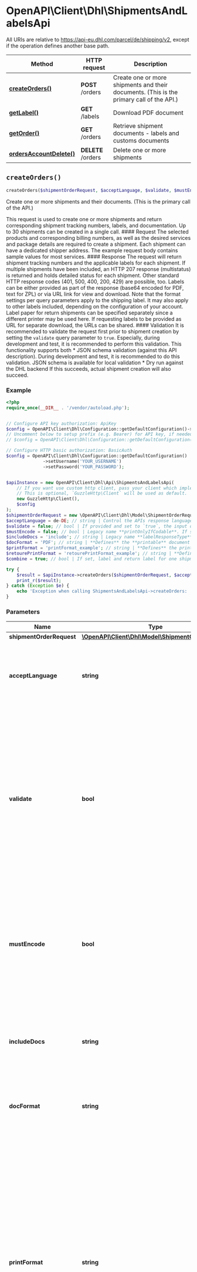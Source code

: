 # OpenAPI\Client\Dhl\ShipmentsAndLabelsApi

All URIs are relative to https://api-eu.dhl.com/parcel/de/shipping/v2, except if the operation defines another base path.

| Method | HTTP request | Description |
| ------------- | ------------- | ------------- |
| [**createOrders()**](ShipmentsAndLabelsApi.md#createOrders) | **POST** /orders | Create one or more shipments and their documents. (This is the primary call of the API.) |
| [**getLabel()**](ShipmentsAndLabelsApi.md#getLabel) | **GET** /labels | Download PDF document |
| [**getOrder()**](ShipmentsAndLabelsApi.md#getOrder) | **GET** /orders | Retrieve shipment documents - labels and customs documents |
| [**ordersAccountDelete()**](ShipmentsAndLabelsApi.md#ordersAccountDelete) | **DELETE** /orders | Delete one or more shipments |


## `createOrders()`

```php
createOrders($shipmentOrderRequest, $acceptLanguage, $validate, $mustEncode, $includeDocs, $docFormat, $printFormat, $retourePrintFormat, $combine): \OpenAPI\Client\Dhl\Model\LabelDataResponse
```

Create one or more shipments and their documents. (This is the primary call of the API.)

This request is used to create one or more shipments and return corresponding shipment tracking numbers, labels, and documentation. Up to 30 shipments can be created in a single call.  #### Request  The selected products and corresponding billing numbers, as well as the desired services and package details are required to create a shipment. Each shipment can have a dedicated shipper address. The example request body contains sample values for most services.  #### Response  The request will return shipment tracking numbers and the applicable labels for each shipment. If multiple shipments have been included, an HTTP 207 response (multistatus) is returned and holds detailed status for each shipment. Other standard HTTP response codes (401, 500, 400, 200, 429) are possible, too. Labels can be either provided as part of the response (base64 encoded for PDF, text for ZPL) or via URL link for view and download. Note that the format settings per query parameters apply to the shipping label. It may also apply to other labels included, depending on the configuration of your account. Label paper for return shipments can be specified separately since a different printer may be used here. If requesting labels to be provided as URL for separate download, the URLs can be shared. #### Validation   It is recommended to validate the request first prior to shipment creation by setting the `validate` query parameter to `true`. Especially, during development and test, it is recommended to perform this validation. This functionality supports both  * JSON schema validation (against this API description). During development and test, it is recommended to do this validation. JSON schema is available for local validation  * Dry run against the DHL backend  If this succeeds, actual shipment creation will also succeed.

### Example

```php
<?php
require_once(__DIR__ . '/vendor/autoload.php');


// Configure API key authorization: ApiKey
$config = OpenAPI\Client\Dhl\Configuration::getDefaultConfiguration()->setApiKey('dhl-api-key', 'YOUR_API_KEY');
// Uncomment below to setup prefix (e.g. Bearer) for API key, if needed
// $config = OpenAPI\Client\Dhl\Configuration::getDefaultConfiguration()->setApiKeyPrefix('dhl-api-key', 'Bearer');

// Configure HTTP basic authorization: BasicAuth
$config = OpenAPI\Client\Dhl\Configuration::getDefaultConfiguration()
              ->setUsername('YOUR_USERNAME')
              ->setPassword('YOUR_PASSWORD');


$apiInstance = new OpenAPI\Client\Dhl\Api\ShipmentsAndLabelsApi(
    // If you want use custom http client, pass your client which implements `GuzzleHttp\ClientInterface`.
    // This is optional, `GuzzleHttp\Client` will be used as default.
    new GuzzleHttp\Client(),
    $config
);
$shipmentOrderRequest = new \OpenAPI\Client\Dhl\Model\ShipmentOrderRequest(); // \OpenAPI\Client\Dhl\Model\ShipmentOrderRequest
$acceptLanguage = de-DE; // string | Control the APIs response language via locale abbreviation. English (en-US) and german (de-DE) are supported. If not specified, the default is english.
$validate = false; // bool | If provided and set to `true`, the input document will be:   * validated against JSON schema (/orders/ endpoint) at the API layer. In case of errors, HTTP 400 and details will be returned.   * validated against the DHL backend.   In that case, no state changes are happening, no data is stored, shipments neither deleted nor created, no labels being returned. The call will return a status (200, 400) for each shipment element.
$mustEncode = false; // bool | Legacy name **printOnlyIfCodable**. If set to *true*, labels will only be created if an address is encodable. This is only relevant for German consignee addresses. If set to false or left out, addresses, that are not encodable will be printed even though you receive a warning.
$includeDocs = 'include'; // string | Legacy name **labelResponseType**. Shipping labels and further shipment documents can be:  * __include__: included as base64 encoded data in the response (default)  * __URL__: provided as URL reference.
$docFormat = 'PDF'; // string | **Defines** the **printable** document format to be used for label and manifest documents.
$printFormat = 'printFormat_example'; // string | **Defines** the print medium for the shipping label. The different option vary from standard paper sizes DIN A4 and DIN A5 to specific label print formats.  Specific laser print formats using DIN A5 blanks are: * 910-300-600(-oz) (105 x 205mm) * 910-300-300(-oz) (105 x 148mm)  Specific laser print formats **not** using a DIN A5 blank: * 910-300-610 (105 x 208mm) * 100x70mm  Specific thermal print formats: * 910-300-600 (103 x 199mm) * 910-300-400 (103 x 150mm) * 100x70mm  Please use the different formats as follows. If you do not set the parameter the settings of DHL costumer portal account will be used as default.
$retourePrintFormat = 'retourePrintFormat_example'; // string | **Defines** the print medium for the return shipping label. This parameter is only usable, if you do not use **combined printing**. The different option vary from standard paper sizes DIN A4 and DIN A5 to specific label print formats.   Specific laser print formats using DIN A5 blanks are: * 910-300-600(-oz) (105 x 205mm) * 910-300-300(-oz) (105 x 148mm)  Specific laser print formats **not** using a DIN A5 blank: * 910-300-610 (105 x 208mm) * 100x70mm  Specific thermal print formats: * 910-300-600 (103 x 199mm) * 910-300-400 (103 x 150mm) * 100x70mm  Please use the different formats as follows. If you do not set the parameter the settings of DHL costumer portal account will be used as default.
$combine = true; // bool | If set, label and return label for one shipment will be printed as single PDF document with possibly multiple pages. Else, those two labels come as separate documents. The option does not affect customs documents and COD labels.

try {
    $result = $apiInstance->createOrders($shipmentOrderRequest, $acceptLanguage, $validate, $mustEncode, $includeDocs, $docFormat, $printFormat, $retourePrintFormat, $combine);
    print_r($result);
} catch (Exception $e) {
    echo 'Exception when calling ShipmentsAndLabelsApi->createOrders: ', $e->getMessage(), PHP_EOL;
}
```

### Parameters

| Name | Type | Description  | Notes |
| ------------- | ------------- | ------------- | ------------- |
| **shipmentOrderRequest** | [**\OpenAPI\Client\Dhl\Model\ShipmentOrderRequest**](../Model/ShipmentOrderRequest.md)|  | |
| **acceptLanguage** | **string**| Control the APIs response language via locale abbreviation. English (en-US) and german (de-DE) are supported. If not specified, the default is english. | [optional] |
| **validate** | **bool**| If provided and set to &#x60;true&#x60;, the input document will be:   * validated against JSON schema (/orders/ endpoint) at the API layer. In case of errors, HTTP 400 and details will be returned.   * validated against the DHL backend.   In that case, no state changes are happening, no data is stored, shipments neither deleted nor created, no labels being returned. The call will return a status (200, 400) for each shipment element. | [optional] [default to false] |
| **mustEncode** | **bool**| Legacy name **printOnlyIfCodable**. If set to *true*, labels will only be created if an address is encodable. This is only relevant for German consignee addresses. If set to false or left out, addresses, that are not encodable will be printed even though you receive a warning. | [optional] [default to false] |
| **includeDocs** | **string**| Legacy name **labelResponseType**. Shipping labels and further shipment documents can be:  * __include__: included as base64 encoded data in the response (default)  * __URL__: provided as URL reference. | [optional] [default to &#39;include&#39;] |
| **docFormat** | **string**| **Defines** the **printable** document format to be used for label and manifest documents. | [optional] [default to &#39;PDF&#39;] |
| **printFormat** | **string**| **Defines** the print medium for the shipping label. The different option vary from standard paper sizes DIN A4 and DIN A5 to specific label print formats.  Specific laser print formats using DIN A5 blanks are: * 910-300-600(-oz) (105 x 205mm) * 910-300-300(-oz) (105 x 148mm)  Specific laser print formats **not** using a DIN A5 blank: * 910-300-610 (105 x 208mm) * 100x70mm  Specific thermal print formats: * 910-300-600 (103 x 199mm) * 910-300-400 (103 x 150mm) * 100x70mm  Please use the different formats as follows. If you do not set the parameter the settings of DHL costumer portal account will be used as default. | [optional] |
| **retourePrintFormat** | **string**| **Defines** the print medium for the return shipping label. This parameter is only usable, if you do not use **combined printing**. The different option vary from standard paper sizes DIN A4 and DIN A5 to specific label print formats.   Specific laser print formats using DIN A5 blanks are: * 910-300-600(-oz) (105 x 205mm) * 910-300-300(-oz) (105 x 148mm)  Specific laser print formats **not** using a DIN A5 blank: * 910-300-610 (105 x 208mm) * 100x70mm  Specific thermal print formats: * 910-300-600 (103 x 199mm) * 910-300-400 (103 x 150mm) * 100x70mm  Please use the different formats as follows. If you do not set the parameter the settings of DHL costumer portal account will be used as default. | [optional] |
| **combine** | **bool**| If set, label and return label for one shipment will be printed as single PDF document with possibly multiple pages. Else, those two labels come as separate documents. The option does not affect customs documents and COD labels. | [optional] [default to true] |

### Return type

[**\OpenAPI\Client\Dhl\Model\LabelDataResponse**](../Model/LabelDataResponse.md)

### Authorization

[ApiKey](../../README.md#ApiKey), [BasicAuth](../../README.md#BasicAuth)

### HTTP request headers

- **Content-Type**: `application/json`
- **Accept**: `application/json`, `application/problem+json`

[[Back to top]](#) [[Back to API list]](../../README.md#endpoints)
[[Back to Model list]](../../README.md#models)
[[Back to README]](../../README.md)

## `getLabel()`

```php
getLabel($token): \OpenAPI\Client\Dhl\Model\LabelDataResponse
```

Download PDF document

Public download URL for shipment labels and documents. The URL is provided in the response of the POST /orders or GET /orders resources. The document is identified via the token query parameter. There is no additional authorization, the resource URL can be shared. Please protect the URL as needed. The call returns a PDF label.

### Example

```php
<?php
require_once(__DIR__ . '/vendor/autoload.php');



$apiInstance = new OpenAPI\Client\Dhl\Api\ShipmentsAndLabelsApi(
    // If you want use custom http client, pass your client which implements `GuzzleHttp\ClientInterface`.
    // This is optional, `GuzzleHttp\Client` will be used as default.
    new GuzzleHttp\Client()
);
$token = 'token_example'; // string | Identifies PDF document and requested print settings for download.

try {
    $result = $apiInstance->getLabel($token);
    print_r($result);
} catch (Exception $e) {
    echo 'Exception when calling ShipmentsAndLabelsApi->getLabel: ', $e->getMessage(), PHP_EOL;
}
```

### Parameters

| Name | Type | Description  | Notes |
| ------------- | ------------- | ------------- | ------------- |
| **token** | **string**| Identifies PDF document and requested print settings for download. | |

### Return type

[**\OpenAPI\Client\Dhl\Model\LabelDataResponse**](../Model/LabelDataResponse.md)

### Authorization

No authorization required

### HTTP request headers

- **Content-Type**: Not defined
- **Accept**: `application/pdf`, `application/json`, `application/problem+json`

[[Back to top]](#) [[Back to API list]](../../README.md#endpoints)
[[Back to Model list]](../../README.md#models)
[[Back to README]](../../README.md)

## `getOrder()`

```php
getOrder($shipment, $acceptLanguage, $docFormat, $printFormat, $retourePrintFormat, $includeDocs, $combine): \OpenAPI\Client\Dhl\Model\LabelDataResponse
```

Retrieve shipment documents - labels and customs documents

Returns documents for existing shipment(s). The call accepts multiple shipment numbers and will provide sets of documents for those. The **format (PDF,ZPL)** and **method of delivery (URL, encoded, data)** can be selected for **all** shipments and labels in that call. You cannot chose one format and delivery method for one label and different for another label within the same call. You can also specify if you want regular labels, return labels, cod labels, or customsDoc. Any combination is possible.  The call returns for each shipment number the status indicator and the selected labels and documents. If a label type (for example a cod label) does not exist for a shipment, it will not be returned. This is not an error. If you were sending multiple shipments, you will get an HTTP 207 response (multistatus) with detailed status for each shipment. Other standard HTTP response codes (200, 400, 401, 429, 500) are possible as well. Labels can be either provided as part of the response (base64 encoded for PDF, text for ZPL) or via URL link for view and download (PDF). Note that the format settings per query parameters apply to the shipping label. Retoure label paper type can be specified separately since a different printer may be used here. If requesting labels to be returned as URL for separate download, the URLs provided can be shared.

### Example

```php
<?php
require_once(__DIR__ . '/vendor/autoload.php');


// Configure API key authorization: ApiKey
$config = OpenAPI\Client\Dhl\Configuration::getDefaultConfiguration()->setApiKey('dhl-api-key', 'YOUR_API_KEY');
// Uncomment below to setup prefix (e.g. Bearer) for API key, if needed
// $config = OpenAPI\Client\Dhl\Configuration::getDefaultConfiguration()->setApiKeyPrefix('dhl-api-key', 'Bearer');

// Configure HTTP basic authorization: BasicAuth
$config = OpenAPI\Client\Dhl\Configuration::getDefaultConfiguration()
              ->setUsername('YOUR_USERNAME')
              ->setPassword('YOUR_PASSWORD');


$apiInstance = new OpenAPI\Client\Dhl\Api\ShipmentsAndLabelsApi(
    // If you want use custom http client, pass your client which implements `GuzzleHttp\ClientInterface`.
    // This is optional, `GuzzleHttp\Client` will be used as default.
    new GuzzleHttp\Client(),
    $config
);
$shipment = array('shipment_example'); // string[] | This parameter identifies shipments. The parameter can be used multiple times in one request to get the labels and/or documents for up to 30 shipments maximum. Only documents and label for shipments that are not yet closed can be retrieved.
$acceptLanguage = de-DE; // string | Control the APIs response language via locale abbreviation. English (en-US) and german (de-DE) are supported. If not specified, the default is english.
$docFormat = 'PDF'; // string | **Defines** the **printable** document format to be used for label and manifest documents.
$printFormat = 'printFormat_example'; // string | **Defines** the print medium for the shipping label. The different option vary from standard papersizes DIN A4 and DIN A5 to specific label print formats.   Specific laser print formats using DIN A5 blanks are:  * 910-300-600(-oz) (105 x 205mm) * 910-300-300(-oz) (105 x 148mm)  Specific laser print formats **not** using a DIN A5 blank:  * 910-300-610 (105 x 208mm) * 100x70mm  Specific thermal print formats:  * 910-300-600 (103 x 199mm) * 910-300-400 (103 x 150mm) * 100x70mm  Please use the different formats as follows. If you do not set the parameter the settings of DHL costumer portal account will be used as default.
$retourePrintFormat = 'retourePrintFormat_example'; // string | **Defines** the print medium for the return shipping label. This parameter is only usable, if you do not use **combined printing**. The different option vary from standard papersizes DIN A4 and DIN A5 to specific label print formats.   Specific laser print formats using DIN A5 blanks are:  * 910-300-600(-oz) (105 x 205mm) * 910-300-300(-oz) (105 x 148mm)  Specific laser print formats **not** using a DIN A5 blank:  * 910-300-610 (105 x 208mm) * 100x70mm  Specific thermal print formats:  * 910-300-600 (103 x 199mm) * 910-300-400 (103 x 150mm) * 100x70mm  Please use the different formats as follows. If you do not set the parameter the settings of DHL costumer portal account will be used as default.
$includeDocs = 'include'; // string | Legacy name **labelResponseType**. Shipping labels and further shipment documents can be:  * __include__: included as base64 encoded data in the response (default)  * __URL__: provided as URL reference.  Default is include the base64 encoded labels.
$combine = true; // bool | If set, label and return label for one shipment will be printed as single PDF document with possibly multiple pages. Else, those two labels come as separate documents. The option does not affect customs documents and COD labels.

try {
    $result = $apiInstance->getOrder($shipment, $acceptLanguage, $docFormat, $printFormat, $retourePrintFormat, $includeDocs, $combine);
    print_r($result);
} catch (Exception $e) {
    echo 'Exception when calling ShipmentsAndLabelsApi->getOrder: ', $e->getMessage(), PHP_EOL;
}
```

### Parameters

| Name | Type | Description  | Notes |
| ------------- | ------------- | ------------- | ------------- |
| **shipment** | [**string[]**](../Model/string.md)| This parameter identifies shipments. The parameter can be used multiple times in one request to get the labels and/or documents for up to 30 shipments maximum. Only documents and label for shipments that are not yet closed can be retrieved. | |
| **acceptLanguage** | **string**| Control the APIs response language via locale abbreviation. English (en-US) and german (de-DE) are supported. If not specified, the default is english. | [optional] |
| **docFormat** | **string**| **Defines** the **printable** document format to be used for label and manifest documents. | [optional] [default to &#39;PDF&#39;] |
| **printFormat** | **string**| **Defines** the print medium for the shipping label. The different option vary from standard papersizes DIN A4 and DIN A5 to specific label print formats.   Specific laser print formats using DIN A5 blanks are:  * 910-300-600(-oz) (105 x 205mm) * 910-300-300(-oz) (105 x 148mm)  Specific laser print formats **not** using a DIN A5 blank:  * 910-300-610 (105 x 208mm) * 100x70mm  Specific thermal print formats:  * 910-300-600 (103 x 199mm) * 910-300-400 (103 x 150mm) * 100x70mm  Please use the different formats as follows. If you do not set the parameter the settings of DHL costumer portal account will be used as default. | [optional] |
| **retourePrintFormat** | **string**| **Defines** the print medium for the return shipping label. This parameter is only usable, if you do not use **combined printing**. The different option vary from standard papersizes DIN A4 and DIN A5 to specific label print formats.   Specific laser print formats using DIN A5 blanks are:  * 910-300-600(-oz) (105 x 205mm) * 910-300-300(-oz) (105 x 148mm)  Specific laser print formats **not** using a DIN A5 blank:  * 910-300-610 (105 x 208mm) * 100x70mm  Specific thermal print formats:  * 910-300-600 (103 x 199mm) * 910-300-400 (103 x 150mm) * 100x70mm  Please use the different formats as follows. If you do not set the parameter the settings of DHL costumer portal account will be used as default. | [optional] |
| **includeDocs** | **string**| Legacy name **labelResponseType**. Shipping labels and further shipment documents can be:  * __include__: included as base64 encoded data in the response (default)  * __URL__: provided as URL reference.  Default is include the base64 encoded labels. | [optional] [default to &#39;include&#39;] |
| **combine** | **bool**| If set, label and return label for one shipment will be printed as single PDF document with possibly multiple pages. Else, those two labels come as separate documents. The option does not affect customs documents and COD labels. | [optional] [default to true] |

### Return type

[**\OpenAPI\Client\Dhl\Model\LabelDataResponse**](../Model/LabelDataResponse.md)

### Authorization

[ApiKey](../../README.md#ApiKey), [BasicAuth](../../README.md#BasicAuth)

### HTTP request headers

- **Content-Type**: Not defined
- **Accept**: `application/json`, `application/problem+json`

[[Back to top]](#) [[Back to API list]](../../README.md#endpoints)
[[Back to Model list]](../../README.md#models)
[[Back to README]](../../README.md)

## `ordersAccountDelete()`

```php
ordersAccountDelete($profile, $shipment, $acceptLanguage): \OpenAPI\Client\Dhl\Model\LabelDataResponse
```

Delete one or more shipments

Delete one or more shipments created earlier. Deletion of shipments is only possible prior to them being manifested (closed out, 'Tagesabschluss'). The call will return HTTP 200 (single shipment) or 207 on success, with individual status elements for each shipment. Individual status elements are HTTP 200, 400. 400 will be returned when shipment does not exist (or was already deleted).

### Example

```php
<?php
require_once(__DIR__ . '/vendor/autoload.php');


// Configure API key authorization: ApiKey
$config = OpenAPI\Client\Dhl\Configuration::getDefaultConfiguration()->setApiKey('dhl-api-key', 'YOUR_API_KEY');
// Uncomment below to setup prefix (e.g. Bearer) for API key, if needed
// $config = OpenAPI\Client\Dhl\Configuration::getDefaultConfiguration()->setApiKeyPrefix('dhl-api-key', 'Bearer');

// Configure HTTP basic authorization: BasicAuth
$config = OpenAPI\Client\Dhl\Configuration::getDefaultConfiguration()
              ->setUsername('YOUR_USERNAME')
              ->setPassword('YOUR_PASSWORD');


$apiInstance = new OpenAPI\Client\Dhl\Api\ShipmentsAndLabelsApi(
    // If you want use custom http client, pass your client which implements `GuzzleHttp\ClientInterface`.
    // This is optional, `GuzzleHttp\Client` will be used as default.
    new GuzzleHttp\Client(),
    $config
);
$profile = STANDARD_GRUPPENPROFIL; // string | Defines the user group profile. A user group is permitted to specific billing numbers. Shipments are only canceled if they belong to a billing number that the user group profile is entitled to use. This attribute is mandatory. Please use the standard user group profile 'STANDARD_GRUPPENPROFIL' if no dedicated user group profile is available.
$shipment = 123456789; // string | Shipment number that shall be canceled. If multiple shipments shall be canceled, the parameter must be added multiple times. Up to 30 shipments can be canceled at once.
$acceptLanguage = de-DE; // string | Control the APIs response language via locale abbreviation. English (en-US) and german (de-DE) are supported. If not specified, the default is english.

try {
    $result = $apiInstance->ordersAccountDelete($profile, $shipment, $acceptLanguage);
    print_r($result);
} catch (Exception $e) {
    echo 'Exception when calling ShipmentsAndLabelsApi->ordersAccountDelete: ', $e->getMessage(), PHP_EOL;
}
```

### Parameters

| Name | Type | Description  | Notes |
| ------------- | ------------- | ------------- | ------------- |
| **profile** | **string**| Defines the user group profile. A user group is permitted to specific billing numbers. Shipments are only canceled if they belong to a billing number that the user group profile is entitled to use. This attribute is mandatory. Please use the standard user group profile &#39;STANDARD_GRUPPENPROFIL&#39; if no dedicated user group profile is available. | |
| **shipment** | **string**| Shipment number that shall be canceled. If multiple shipments shall be canceled, the parameter must be added multiple times. Up to 30 shipments can be canceled at once. | |
| **acceptLanguage** | **string**| Control the APIs response language via locale abbreviation. English (en-US) and german (de-DE) are supported. If not specified, the default is english. | [optional] |

### Return type

[**\OpenAPI\Client\Dhl\Model\LabelDataResponse**](../Model/LabelDataResponse.md)

### Authorization

[ApiKey](../../README.md#ApiKey), [BasicAuth](../../README.md#BasicAuth)

### HTTP request headers

- **Content-Type**: Not defined
- **Accept**: `application/json`, `application/problem+json`

[[Back to top]](#) [[Back to API list]](../../README.md#endpoints)
[[Back to Model list]](../../README.md#models)
[[Back to README]](../../README.md)
